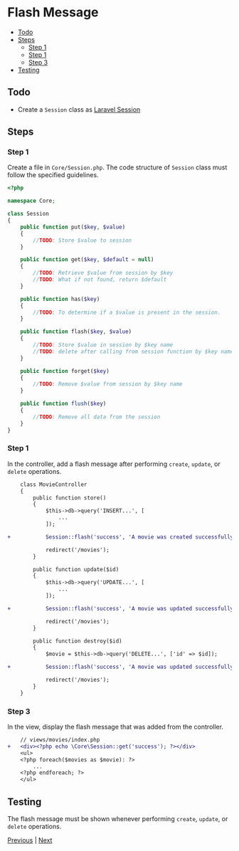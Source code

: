# Flash Message <!-- omit from toc -->

- [Todo](#todo)
- [Steps](#steps)
  - [Step 1](#step-1)
  - [Step 1](#step-1-1)
  - [Step 3](#step-3)
- [Testing](#testing)

## Todo

- Create a `Session` class as [Laravel Session](https://laravel.com/docs/5.3/session#using-the-session)

## Steps

### Step 1

Create a file in `Core/Session.php`. The code structure of `Session` class must follow the specified guidelines.

```php
<?php

namespace Core;

class Session
{
    public function put($key, $value)
    {
        //TODO: Store $value to session
    }

    public function get($key, $default = null)
    {
        //TODO: Retrieve $value from session by $key
        //TODO: What if not found, return $default
    }

    public function has($key)
    {
        //TODO: To determine if a $value is present in the session.
    }

    public function flash($key, $value)
    {
        //TODO: Store $value in session by $key name
        //TODO: delete after calling from session function by $key name
    }

    public function forget($key)
    {
        //TODO: Remove $value from session by $key name
    }

    public function flush($key)
    {
        //TODO: Remove all data from the session
    }
}
```

### Step 1

In the controller, add a flash message after performing `create`, `update`, or `delete` operations.

```diff
    class MovieController
    {
        public function store()
        {
            $this->db->query('INSERT...', [
                ...
            ]);

+           Session::flash('success', 'A movie was created successfully.');

            redirect('/movies');
        }

        public function update($id)
        {
            $this->db->query('UPDATE...', [
                ...
            ]);

+           Session::flash('success', 'A movie was updated successfully.');

            redirect('/movies');
        }

        public function destroy($id)
        {
            $movie = $this->db->query('DELETE...', ['id' => $id]);

+           Session::flash('success', 'A movie was updated successfully.');

            redirect('/movies');
        }
    }
```

### Step 3

In the view, display the flash message that was added from the controller.

```diff
    // views/movies/index.php
+   <div><?php echo \Core\Session::get('success'); ?></div>
    <ul>
    <?php foreach($movies as $movie): ?>
        ...
    <?php endforeach; ?>
    </ul>
```

## Testing

The flash message must be shown whenever performing `create`, `update`, or `delete` operations.

[Previous](./crud.md) | [Next](./validation.md)